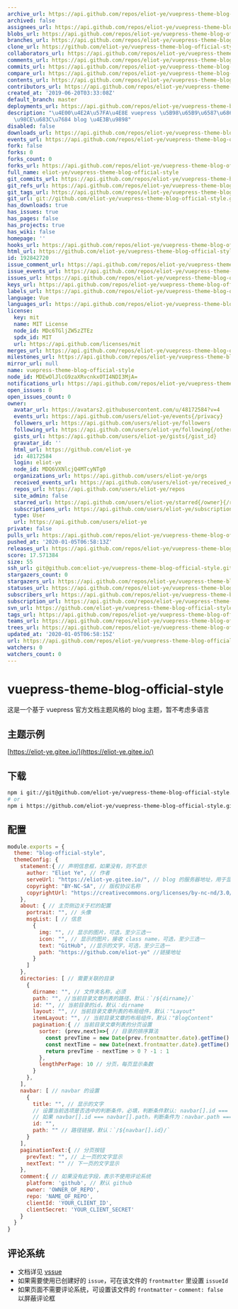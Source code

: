 ```yaml
---
archive_url: https://api.github.com/repos/eliot-ye/vuepress-theme-blog-official-style/{archive_format}{/ref}
archived: false
assignees_url: https://api.github.com/repos/eliot-ye/vuepress-theme-blog-official-style/assignees{/user}
blobs_url: https://api.github.com/repos/eliot-ye/vuepress-theme-blog-official-style/git/blobs{/sha}
branches_url: https://api.github.com/repos/eliot-ye/vuepress-theme-blog-official-style/branches{/branch}
clone_url: https://github.com/eliot-ye/vuepress-theme-blog-official-style.git
collaborators_url: https://api.github.com/repos/eliot-ye/vuepress-theme-blog-official-style/collaborators{/collaborator}
comments_url: https://api.github.com/repos/eliot-ye/vuepress-theme-blog-official-style/comments{/number}
commits_url: https://api.github.com/repos/eliot-ye/vuepress-theme-blog-official-style/commits{/sha}
compare_url: https://api.github.com/repos/eliot-ye/vuepress-theme-blog-official-style/compare/{base}...{head}
contents_url: https://api.github.com/repos/eliot-ye/vuepress-theme-blog-official-style/contents/{+path}
contributors_url: https://api.github.com/repos/eliot-ye/vuepress-theme-blog-official-style/contributors
created_at: '2019-06-20T03:33:08Z'
default_branch: master
deployments_url: https://api.github.com/repos/eliot-ye/vuepress-theme-blog-official-style/deployments
description: "\u4E00\u4E2A\u57FA\u4E8E vuepress \u5B98\u65B9\u6587\u6863\u4E3B\u9898\
  \u98CE\u683C\u7684 blog \u4E3B\u9898"
disabled: false
downloads_url: https://api.github.com/repos/eliot-ye/vuepress-theme-blog-official-style/downloads
events_url: https://api.github.com/repos/eliot-ye/vuepress-theme-blog-official-style/events
fork: false
forks: 0
forks_count: 0
forks_url: https://api.github.com/repos/eliot-ye/vuepress-theme-blog-official-style/forks
full_name: eliot-ye/vuepress-theme-blog-official-style
git_commits_url: https://api.github.com/repos/eliot-ye/vuepress-theme-blog-official-style/git/commits{/sha}
git_refs_url: https://api.github.com/repos/eliot-ye/vuepress-theme-blog-official-style/git/refs{/sha}
git_tags_url: https://api.github.com/repos/eliot-ye/vuepress-theme-blog-official-style/git/tags{/sha}
git_url: git://github.com/eliot-ye/vuepress-theme-blog-official-style.git
has_downloads: true
has_issues: true
has_pages: false
has_projects: true
has_wiki: false
homepage: ''
hooks_url: https://api.github.com/repos/eliot-ye/vuepress-theme-blog-official-style/hooks
html_url: https://github.com/eliot-ye/vuepress-theme-blog-official-style
id: 192842720
issue_comment_url: https://api.github.com/repos/eliot-ye/vuepress-theme-blog-official-style/issues/comments{/number}
issue_events_url: https://api.github.com/repos/eliot-ye/vuepress-theme-blog-official-style/issues/events{/number}
issues_url: https://api.github.com/repos/eliot-ye/vuepress-theme-blog-official-style/issues{/number}
keys_url: https://api.github.com/repos/eliot-ye/vuepress-theme-blog-official-style/keys{/key_id}
labels_url: https://api.github.com/repos/eliot-ye/vuepress-theme-blog-official-style/labels{/name}
language: Vue
languages_url: https://api.github.com/repos/eliot-ye/vuepress-theme-blog-official-style/languages
license:
  key: mit
  name: MIT License
  node_id: MDc6TGljZW5zZTEz
  spdx_id: MIT
  url: https://api.github.com/licenses/mit
merges_url: https://api.github.com/repos/eliot-ye/vuepress-theme-blog-official-style/merges
milestones_url: https://api.github.com/repos/eliot-ye/vuepress-theme-blog-official-style/milestones{/number}
mirror_url: null
name: vuepress-theme-blog-official-style
node_id: MDEwOlJlcG9zaXRvcnkxOTI4NDI3MjA=
notifications_url: https://api.github.com/repos/eliot-ye/vuepress-theme-blog-official-style/notifications{?since,all,participating}
open_issues: 0
open_issues_count: 0
owner:
  avatar_url: https://avatars2.githubusercontent.com/u/48172584?v=4
  events_url: https://api.github.com/users/eliot-ye/events{/privacy}
  followers_url: https://api.github.com/users/eliot-ye/followers
  following_url: https://api.github.com/users/eliot-ye/following{/other_user}
  gists_url: https://api.github.com/users/eliot-ye/gists{/gist_id}
  gravatar_id: ''
  html_url: https://github.com/eliot-ye
  id: 48172584
  login: eliot-ye
  node_id: MDQ6VXNlcjQ4MTcyNTg0
  organizations_url: https://api.github.com/users/eliot-ye/orgs
  received_events_url: https://api.github.com/users/eliot-ye/received_events
  repos_url: https://api.github.com/users/eliot-ye/repos
  site_admin: false
  starred_url: https://api.github.com/users/eliot-ye/starred{/owner}{/repo}
  subscriptions_url: https://api.github.com/users/eliot-ye/subscriptions
  type: User
  url: https://api.github.com/users/eliot-ye
private: false
pulls_url: https://api.github.com/repos/eliot-ye/vuepress-theme-blog-official-style/pulls{/number}
pushed_at: '2020-01-05T06:58:13Z'
releases_url: https://api.github.com/repos/eliot-ye/vuepress-theme-blog-official-style/releases{/id}
score: 17.571384
size: 55
ssh_url: git@github.com:eliot-ye/vuepress-theme-blog-official-style.git
stargazers_count: 0
stargazers_url: https://api.github.com/repos/eliot-ye/vuepress-theme-blog-official-style/stargazers
statuses_url: https://api.github.com/repos/eliot-ye/vuepress-theme-blog-official-style/statuses/{sha}
subscribers_url: https://api.github.com/repos/eliot-ye/vuepress-theme-blog-official-style/subscribers
subscription_url: https://api.github.com/repos/eliot-ye/vuepress-theme-blog-official-style/subscription
svn_url: https://github.com/eliot-ye/vuepress-theme-blog-official-style
tags_url: https://api.github.com/repos/eliot-ye/vuepress-theme-blog-official-style/tags
teams_url: https://api.github.com/repos/eliot-ye/vuepress-theme-blog-official-style/teams
trees_url: https://api.github.com/repos/eliot-ye/vuepress-theme-blog-official-style/git/trees{/sha}
updated_at: '2020-01-05T06:58:15Z'
url: https://api.github.com/repos/eliot-ye/vuepress-theme-blog-official-style
watchers: 0
watchers_count: 0
---
```


# vuepress-theme-blog-official-style

这是一个基于 vuepress 官方文档主题风格的 blog 主题，暂不考虑多语言

## 主题示例

[https://eliot-ye.gitee.io/](https://eliot-ye.gitee.io/)

## 下载

```bash
npm i git://git@github.com/eliot-ye/vuepress-theme-blog-official-style.git -S
# or
npm i https://github.com/eliot-ye/vuepress-theme-blog-official-style.git -S
```

## 配置

```js
module.exports = {
  theme: "blog-official-style",
  themeConfig: {
    statement:{ // 声明信息框，如果没有，则不显示
      author: "Eliot Ye", // 作者
      serveUrl: "https://eliot-ye.gitee.io/", // blog 的服务器地址，用于显示文章地址
      copyright: "BY-NC-SA", // 版权协议名称
      copyrightUrl: "https://creativecommons.org/licenses/by-nc-nd/3.0/deed.zh" // 版权协议地址
    },
    about: { // 主页侧边关于栏的配置
      portrait: "", // 头像
      msgList: [ // 信息
        {
          img: "", // 显示的图片，可选，至少三选一
          icon: "", // 显示的图片，接收 class name，可选，至少三选一
          text: "GitHub", //显示的文字，可选，至少三选一
          path: "https://github.com/eliot-ye" //链接地址
        }
      ]
    },
    directories: [ // 需要关联的目录
      {
        dirname: "", // 文件夹名称，必须
        path: "", //当前目录文章列表的路径，默认：`/${dirname}/`
        id: "", // 当前目录的id，默认：dirname
        layout: "", // 当前目录文章列表的布局组件，默认："Layout"
        itemLayout: "", // 当前目录文章的布局组件，默认："BlogContent"
        pagination:{ // 当前目录文章列表的分页设置
          sorter: (prev,next)=>{ // 目录的排序算法
            const prevTime = new Date(prev.frontmatter.date).getTime()
            const nextTime = new Date(next.frontmatter.date).getTime()
            return prevTime - nextTime > 0 ? -1 : 1
          },
          lengthPerPage: 10 // 分页，每页显示条数
        }
      },
    ],
    navbar: [ // navbar 的设置
      {
        title: "", // 显示的文字
        // 设置当前选项是否选中的判断条件，必填，判断条件默认: navbar[].id === directories[].id
        // 如果 navbar[].id === navbar[].path，判断条件为：navbar.path === $route.path
        id: "",
        path: "" // 路径链接，默认：`/${navbar[].id}/`
      }
    ],
    paginationText:{ // 分页按钮
      prevText: "", // 上一页的文字显示
      nextText: "" // 下一页的文字显示
    },
    comment:{ // 如果没有此字段，表示不使用评论系统
      platform: 'github', // 默认 github
      owner: 'OWNER_OF_REPO',
      repo: 'NAME_OF_REPO',
      clientId: 'YOUR_CLIENT_ID',
      clientSecret: 'YOUR_CLIENT_SECRET'
    }
  }
}
```

## 评论系统

- 文档详见 [vssue](https://vssue.js.org/zh/guide/vuepress.html)
- 如果需要使用已创建好的 `issue`，可在该文件的 `frontmatter` 里设置 `issueId`
- 如果页面不需要评论系统，可设置该文件的 `frontmatter` - `comment: false` 以屏蔽评论框
